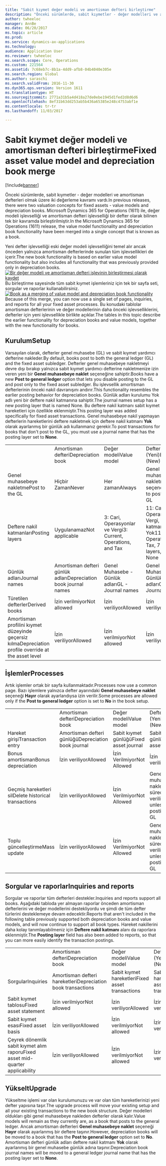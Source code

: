 ```yaml
---
title: "Sabit kıymet değer modeli ve amortisman defteri birleştirme"
description: "Önceki sürümlerde, sabit kıymetler - değer modelleri ve amortisman defterleri olmak üzere iki değerleme kavramı vardı. Microsoft Dynamics 365 for Operations (1611) ile, değer modeli işlevselliği ve amortisman defteri işlevselliği bir defter olarak bilinen tek bir kavramda birleştirilmiştir."
author: twheeloc
manager: AnnBe
ms.date: 06/20/2017
ms.topic: article
ms.prod: 
ms.service: dynamics-ax-applications
ms.technology: 
audience: Application User
ms.reviewer: twheeloc
ms.search.scope: Core, Operations
ms.custom: 221564
ms.assetid: 7c68eb7c-8b1a-4dd9-afb8-04b4040e305e
ms.search.region: Global
ms.author: saraschi
ms.search.validFrom: 2016-11-30
ms.dyn365.ops.version: Version 1611
ms.translationtype: HT
ms.sourcegitcommit: 2771a31b5a4d418a27de0ebe1945d1fed2d8d6d6
ms.openlocfilehash: 8ef31b63dd253ab5b436a65385e248c4753abf1e
ms.contentlocale: tr-tr
ms.lasthandoff: 11/03/2017

---
```


# <a name="fixed-asset-value-model-and-depreciation-book-merge"></a><span data-ttu-id="121e7-104">Sabit kıymet değer modeli ve amortisman defteri birleştirme</span><span class="sxs-lookup"><span data-stu-id="121e7-104">Fixed asset value model and depreciation book merge</span></span>

[!include[banner](../includes/banner.md)]


<span data-ttu-id="121e7-105">Önceki sürümlerde, sabit kıymetler - değer modelleri ve amortisman defterleri olmak üzere iki değerleme kavramı vardı.</span><span class="sxs-lookup"><span data-stu-id="121e7-105">In previous releases, there were two valuation concepts for fixed assets -  value models and depreciation books.</span></span> <span data-ttu-id="121e7-106">Microsoft Dynamics 365 for Operations (1611) ile, değer modeli işlevselliği ve amortisman defteri işlevselliği bir defter olarak bilinen tek bir kavramda birleştirilmiştir.</span><span class="sxs-lookup"><span data-stu-id="121e7-106">In the Microsoft Dynamics 365 for Operations (1611) release, the value model functionality and depreciation book functionality have been merged into a single concept that is known as a book.</span></span>

<span data-ttu-id="121e7-107">Yeni defter işlevselliği eski değer modeli işlevselliğini temel alır ancak önceden yalnızca amortisman defterlerinde sunulan tüm işlevsellikleri de içerir.</span><span class="sxs-lookup"><span data-stu-id="121e7-107">The new book functionality is based on earlier value model functionality but also includes all functionality that was previously provided only in depreciation books.</span></span> <span data-ttu-id="121e7-108">[![Bir değer modeli ve amortisman defteri işlevinin birleştirmesi olarak kaydet](./media/fixed-assets.png)](./media/fixed-assets.png) Bu birleştirme sayesinde tüm sabit kıymet işlemleriniz için tek bir sayfa seti, sorgular ve raporlar kullanabilirsiniz.</span><span class="sxs-lookup"><span data-stu-id="121e7-108">[![Book as a merging of value model and depreciation book functionality](./media/fixed-assets.png)](./media/fixed-assets.png) Because of this merge, you can now use a single set of pages, inquiries, and reports for all your fixed asset processes.</span></span> <span data-ttu-id="121e7-109">Bu konudaki tablolar amortisman defterlerinin ve değer modellerinin daha önceki işlevselliklerini, defterler için yeni işlevsellikle birlikte açıklar.</span><span class="sxs-lookup"><span data-stu-id="121e7-109">The tables in this topic describe the earlier functionality for depreciation books and value models, together with the new functionality for books.</span></span>

## <a name="setup"></a><span data-ttu-id="121e7-110">Kurulum</span><span class="sxs-lookup"><span data-stu-id="121e7-110">Setup</span></span>
<span data-ttu-id="121e7-111">Varsayılan olarak, defterler genel muhasebe (GL) ve sabit kıymet yardımcı defterine nakleder.</span><span class="sxs-lookup"><span data-stu-id="121e7-111">By default, books post to both the general ledger (GL) and the fixed asset subledger.</span></span> <span data-ttu-id="121e7-112">Defterler genel muhasebeye nakletmeyi devre dışı bırakıp yalnızca sabit kıymet yardımcı defterine nakletmenize izin veren yeni bir **Genel muhasebeye naklet** seçeneğine sahiptir.</span><span class="sxs-lookup"><span data-stu-id="121e7-112">Books have a new **Post to general ledger** option that lets you disable posting to the GL and post only to the fixed asset subledger.</span></span> <span data-ttu-id="121e7-113">Bu işlevsellik amortisman defterlerinin önceki nakil davranışını andırır.</span><span class="sxs-lookup"><span data-stu-id="121e7-113">This functionality resembles the earlier posting behavior for depreciation books.</span></span> <span data-ttu-id="121e7-114">Günlük adları kurulumu Yok adlı yeni bir deftere nakil katmanına sahiptir.</span><span class="sxs-lookup"><span data-stu-id="121e7-114">The journal names setup has a new posting layer that is named None.</span></span> <span data-ttu-id="121e7-115">Bu deftere nakil katmanı sabit kıymet hareketleri için özellikle eklenmiştir.</span><span class="sxs-lookup"><span data-stu-id="121e7-115">This posting layer was added specifically for fixed asset transactions.</span></span> <span data-ttu-id="121e7-116">Genel muhasebeye nakil yapmayan defterlerin hareketlerini deftere nakletmek için deftere nakil katmanı **Yok** olarak ayarlanmış bir günlük adı kullanmanız gerekir.</span><span class="sxs-lookup"><span data-stu-id="121e7-116">To post transactions for books that don't post to the GL, you must use a journal name that has the posting layer set to **None**.</span></span>

|                                                  |                                 |                                 |                                                         |
|--------------------------------------------------|---------------------------------|---------------------------------|---------------------------------------------------------|
|                                                  | <span data-ttu-id="121e7-117">Amortisman defteri</span><span class="sxs-lookup"><span data-stu-id="121e7-117">Depreciation book</span></span>               | <span data-ttu-id="121e7-118">Değer modeli</span><span class="sxs-lookup"><span data-stu-id="121e7-118">Value model</span></span>                     | <span data-ttu-id="121e7-119">Defter (Yeni)</span><span class="sxs-lookup"><span data-stu-id="121e7-119">Book (New)</span></span>                                              |
| <span data-ttu-id="121e7-120">Genel muhasebeye nakletme</span><span class="sxs-lookup"><span data-stu-id="121e7-120">Post to the GL</span></span>                                   | <span data-ttu-id="121e7-121">Hiçbir Zaman</span><span class="sxs-lookup"><span data-stu-id="121e7-121">Never</span></span>                           | <span data-ttu-id="121e7-122">Her zaman</span><span class="sxs-lookup"><span data-stu-id="121e7-122">Always</span></span>                          | <span data-ttu-id="121e7-123">Genel muhasebeye nakletme seçeneği</span><span class="sxs-lookup"><span data-stu-id="121e7-123">Option to post to the GL</span></span>                                |
| <span data-ttu-id="121e7-124">Deftere nakil katmanları</span><span class="sxs-lookup"><span data-stu-id="121e7-124">Posting layers</span></span>                                   | <span data-ttu-id="121e7-125">Uygulanamaz</span><span class="sxs-lookup"><span data-stu-id="121e7-125">Not applicable</span></span>                  | <span data-ttu-id="121e7-126">3: Cari, Operasyonlar ve Vergi</span><span class="sxs-lookup"><span data-stu-id="121e7-126">3: Current, Operations, and Tax</span></span> | <span data-ttu-id="121e7-127">11: Cari, Operasyonlar, Vergi, 7 özel katman ve Yok</span><span class="sxs-lookup"><span data-stu-id="121e7-127">11: Current, Operations, Tax, 7 custom layers, and None</span></span> |
| <span data-ttu-id="121e7-128">Günlük adları</span><span class="sxs-lookup"><span data-stu-id="121e7-128">Journal names</span></span>                                    | <span data-ttu-id="121e7-129">Amortisman defteri günlük adları</span><span class="sxs-lookup"><span data-stu-id="121e7-129">Depreciation book journal names</span></span> | <span data-ttu-id="121e7-130">Genel Muhasebe - Günlük adları</span><span class="sxs-lookup"><span data-stu-id="121e7-130">GL - Journal names</span></span>              | <span data-ttu-id="121e7-131">Genel Muhasebe - Günlük adları</span><span class="sxs-lookup"><span data-stu-id="121e7-131">GL - Journal names</span></span>                                      |
| <span data-ttu-id="121e7-132">Türetilen defterler</span><span class="sxs-lookup"><span data-stu-id="121e7-132">Derived books</span></span>                                    | <span data-ttu-id="121e7-133">İzin verilmiyor</span><span class="sxs-lookup"><span data-stu-id="121e7-133">Not allowed</span></span>                     | <span data-ttu-id="121e7-134">İzin veriliyor</span><span class="sxs-lookup"><span data-stu-id="121e7-134">Allowed</span></span>                         | <span data-ttu-id="121e7-135">İzin veriliyor</span><span class="sxs-lookup"><span data-stu-id="121e7-135">Allowed</span></span>                                                 |
| <span data-ttu-id="121e7-136">Amortisman profilini kıymet düzeyinde geçersiz kılma</span><span class="sxs-lookup"><span data-stu-id="121e7-136">Depreciation profile override at the asset level</span></span> | <span data-ttu-id="121e7-137">İzin veriliyor</span><span class="sxs-lookup"><span data-stu-id="121e7-137">Allowed</span></span>                         | <span data-ttu-id="121e7-138">İzin verilmiyor</span><span class="sxs-lookup"><span data-stu-id="121e7-138">Not allowed</span></span>                     | <span data-ttu-id="121e7-139">İzin veriliyor</span><span class="sxs-lookup"><span data-stu-id="121e7-139">Allowed</span></span>                                                 |

## <a name="processes"></a><span data-ttu-id="121e7-140">İşlemler</span><span class="sxs-lookup"><span data-stu-id="121e7-140">Processes</span></span>
<span data-ttu-id="121e7-141">Artık işlemler ortak bir sayfa kullanmaktadır.</span><span class="sxs-lookup"><span data-stu-id="121e7-141">Processes now use a common page.</span></span> <span data-ttu-id="121e7-142">Bazı işlemlere yalnızca defter ayarındaki **Genel muhasebeye naklet** seçeneği **Hayır** olarak ayarlandıysa izin verilir.</span><span class="sxs-lookup"><span data-stu-id="121e7-142">Some processes are allowed only if the **Post to general ledger** option is set to **No** in the book setup.</span></span>

|                                |                           |                     |                                          |
|--------------------------------|---------------------------|---------------------|------------------------------------------|
|                                | <span data-ttu-id="121e7-143">Amortisman defteri</span><span class="sxs-lookup"><span data-stu-id="121e7-143">Depreciation book</span></span>         | <span data-ttu-id="121e7-144">Değer modeli</span><span class="sxs-lookup"><span data-stu-id="121e7-144">Value model</span></span>         | <span data-ttu-id="121e7-145">Defter (Yeni)</span><span class="sxs-lookup"><span data-stu-id="121e7-145">Book (New)</span></span>                               |
| <span data-ttu-id="121e7-146">Hareket girişi</span><span class="sxs-lookup"><span data-stu-id="121e7-146">Transaction entry</span></span>              | <span data-ttu-id="121e7-147">Amortisman defteri günlüğü</span><span class="sxs-lookup"><span data-stu-id="121e7-147">Depreciation book journal</span></span> | <span data-ttu-id="121e7-148">Sabit kıymet günlüğü</span><span class="sxs-lookup"><span data-stu-id="121e7-148">Fixed asset journal</span></span> | <span data-ttu-id="121e7-149">Sabit kıymet günlüğü</span><span class="sxs-lookup"><span data-stu-id="121e7-149">Fixed asset journal</span></span>                      |
| <span data-ttu-id="121e7-150">Bonus amortisman</span><span class="sxs-lookup"><span data-stu-id="121e7-150">Bonus depreciation</span></span>             | <span data-ttu-id="121e7-151">İzin veriliyor</span><span class="sxs-lookup"><span data-stu-id="121e7-151">Allowed</span></span>                   | <span data-ttu-id="121e7-152">İzin Verilmiyor</span><span class="sxs-lookup"><span data-stu-id="121e7-152">Not Allowed</span></span>         | <span data-ttu-id="121e7-153">İzin veriliyor</span><span class="sxs-lookup"><span data-stu-id="121e7-153">Allowed</span></span>                                  |
| <span data-ttu-id="121e7-154">Geçmiş hareketleri sil</span><span class="sxs-lookup"><span data-stu-id="121e7-154">Delete historical transactions</span></span> | <span data-ttu-id="121e7-155">İzin veriliyor</span><span class="sxs-lookup"><span data-stu-id="121e7-155">Allowed</span></span>                   | <span data-ttu-id="121e7-156">İzin Verilmiyor</span><span class="sxs-lookup"><span data-stu-id="121e7-156">Not Allowed</span></span>         | <span data-ttu-id="121e7-157">Genel muhasebeye nakletmediğiniz sürece izin veriliyor</span><span class="sxs-lookup"><span data-stu-id="121e7-157">Allowed, unless you're posting to the GL</span></span> |
| <span data-ttu-id="121e7-158">Toplu güncelleştirme</span><span class="sxs-lookup"><span data-stu-id="121e7-158">Mass update</span></span>                    | <span data-ttu-id="121e7-159">İzin veriliyor</span><span class="sxs-lookup"><span data-stu-id="121e7-159">Allowed</span></span>                   | <span data-ttu-id="121e7-160">İzin Verilmiyor</span><span class="sxs-lookup"><span data-stu-id="121e7-160">Not Allowed</span></span>         | <span data-ttu-id="121e7-161">Genel muhasebeye nakletmediğiniz sürece izin veriliyor</span><span class="sxs-lookup"><span data-stu-id="121e7-161">Allowed, unless you're posting to the GL</span></span> |

## <a name="inquiries-and-reports"></a><span data-ttu-id="121e7-162">Sorgular ve raporlar</span><span class="sxs-lookup"><span data-stu-id="121e7-162">Inquiries and reports</span></span>
<span data-ttu-id="121e7-163">Sorgular ve raporlar tüm defterleri destekler.</span><span class="sxs-lookup"><span data-stu-id="121e7-163">Inquiries and reports support all books.</span></span> <span data-ttu-id="121e7-164">Aşağıdaki tabloda yer almayan raporlar önceden amortisman defterlerini ve değer modellerini destekliyordu ve şimdi de tüm defter türlerini desteklemeye devam edecektir.</span><span class="sxs-lookup"><span data-stu-id="121e7-164">Reports that aren't included in the following table previously supported both depreciation books and value models, and will now continue to support all book types.</span></span> <span data-ttu-id="121e7-165">Hareket nakillerini daha kolay tanımlayabilmeniz için **Deftere nakil katmanı** alanı da raporlara eklenmiştir.</span><span class="sxs-lookup"><span data-stu-id="121e7-165">The **Posting layer** field has also been added to reports, so that you can more easily identify the transaction postings.</span></span>

|                                       |                                |                          |                          |
|---------------------------------------|--------------------------------|--------------------------|--------------------------|
|                                       | <span data-ttu-id="121e7-166">Amortisman defteri</span><span class="sxs-lookup"><span data-stu-id="121e7-166">Depreciation book</span></span>              | <span data-ttu-id="121e7-167">Değer modeli</span><span class="sxs-lookup"><span data-stu-id="121e7-167">Value model</span></span>              | <span data-ttu-id="121e7-168">Defter (Yeni)</span><span class="sxs-lookup"><span data-stu-id="121e7-168">Book (New)</span></span>               |
| <span data-ttu-id="121e7-169">Sorgular</span><span class="sxs-lookup"><span data-stu-id="121e7-169">Inquiries</span></span>                             | <span data-ttu-id="121e7-170">Amortisman defteri hareketleri</span><span class="sxs-lookup"><span data-stu-id="121e7-170">Depreciation book transactions</span></span> | <span data-ttu-id="121e7-171">Sabit kıymet hareketleri</span><span class="sxs-lookup"><span data-stu-id="121e7-171">Fixed asset transactions</span></span> | <span data-ttu-id="121e7-172">Sabit kıymet hareketleri</span><span class="sxs-lookup"><span data-stu-id="121e7-172">Fixed asset transactions</span></span> |
| <span data-ttu-id="121e7-173">Sabit kıymet tablosu</span><span class="sxs-lookup"><span data-stu-id="121e7-173">Fixed asset statement</span></span>                 | <span data-ttu-id="121e7-174">İzin verilmiyor</span><span class="sxs-lookup"><span data-stu-id="121e7-174">Not allowed</span></span>                    | <span data-ttu-id="121e7-175">İzin veriliyor</span><span class="sxs-lookup"><span data-stu-id="121e7-175">Allowed</span></span>                  | <span data-ttu-id="121e7-176">İzin veriliyor</span><span class="sxs-lookup"><span data-stu-id="121e7-176">Allowed</span></span>                  |
| <span data-ttu-id="121e7-177">Sabit kıymet esası</span><span class="sxs-lookup"><span data-stu-id="121e7-177">Fixed asset basis</span></span>                     | <span data-ttu-id="121e7-178">İzin veriliyor</span><span class="sxs-lookup"><span data-stu-id="121e7-178">Allowed</span></span>                        | <span data-ttu-id="121e7-179">İzin verilmiyor</span><span class="sxs-lookup"><span data-stu-id="121e7-179">Not allowed</span></span>              | <span data-ttu-id="121e7-180">İzin veriliyor</span><span class="sxs-lookup"><span data-stu-id="121e7-180">Allowed</span></span>                  |
| <span data-ttu-id="121e7-181">Çeyrek dönemlik sabit kıymet alım raporu</span><span class="sxs-lookup"><span data-stu-id="121e7-181">Fixed asset mid-quarter applicability</span></span> | <span data-ttu-id="121e7-182">İzin veriliyor</span><span class="sxs-lookup"><span data-stu-id="121e7-182">Allowed</span></span>                        | <span data-ttu-id="121e7-183">İzin verilmiyor</span><span class="sxs-lookup"><span data-stu-id="121e7-183">Not allowed</span></span>              | <span data-ttu-id="121e7-184">İzin veriliyor</span><span class="sxs-lookup"><span data-stu-id="121e7-184">Allowed</span></span>                  |

## <a name="upgrade"></a><span data-ttu-id="121e7-185">Yükselt</span><span class="sxs-lookup"><span data-stu-id="121e7-185">Upgrade</span></span>
<span data-ttu-id="121e7-186">Yükseltme işlemi var olan kurulumunuzu ve var olan tüm hareketlerinizi yeni defter yapısına taşır.</span><span class="sxs-lookup"><span data-stu-id="121e7-186">The upgrade process will move your existing setup and all your existing transactions to the new book structure.</span></span> <span data-ttu-id="121e7-187">Değer modelleri oldukları gibi genel muhasebeye nakleden defterler olarak kalır.</span><span class="sxs-lookup"><span data-stu-id="121e7-187">Value models will remain as they currently are, as a book that posts to the general ledger.</span></span> <span data-ttu-id="121e7-188">Ancak amortisman defterleri **Genel muhasebeye naklet** seçeneği **Hayır** olarak ayarlanmış bir deftere taşınır.</span><span class="sxs-lookup"><span data-stu-id="121e7-188">However, depreciation books will be moved to a book that has the **Post to general ledger** option set to **No**.</span></span> <span data-ttu-id="121e7-189">Amortisman defteri günlük adları deftere nakil katmanı **Yok** olarak ayarlanmış bir genel muhasebe günlük adına taşınır.</span><span class="sxs-lookup"><span data-stu-id="121e7-189">Depreciation book journal names will be moved to a general ledger journal name that has the posting layer set to **None**.</span></span>




